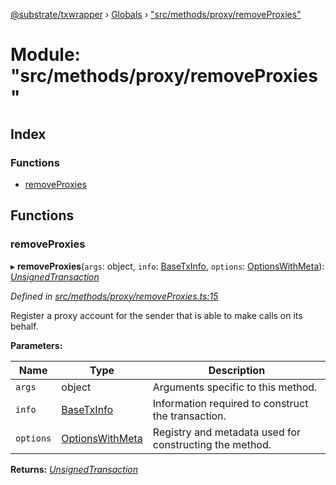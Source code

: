 [@substrate/txwrapper](../README.md) › [Globals](../globals.md) › ["src/methods/proxy/removeProxies"](_src_methods_proxy_removeproxies_.md)

# Module: "src/methods/proxy/removeProxies"

## Index

### Functions

* [removeProxies](_src_methods_proxy_removeproxies_.md#removeproxies)

## Functions

###  removeProxies

▸ **removeProxies**(`args`: object, `info`: [BaseTxInfo](../interfaces/_src_util_types_.basetxinfo.md), `options`: [OptionsWithMeta](../interfaces/_src_util_types_.optionswithmeta.md)): *[UnsignedTransaction](../interfaces/_src_util_types_.unsignedtransaction.md)*

*Defined in [src/methods/proxy/removeProxies.ts:15](https://github.com/paritytech/txwrapper/blob/bcc9b73/src/methods/proxy/removeProxies.ts#L15)*

Register a proxy account for the sender that is able to make calls on its behalf.

**Parameters:**

Name | Type | Description |
------ | ------ | ------ |
`args` | object | Arguments specific to this method. |
`info` | [BaseTxInfo](../interfaces/_src_util_types_.basetxinfo.md) | Information required to construct the transaction. |
`options` | [OptionsWithMeta](../interfaces/_src_util_types_.optionswithmeta.md) | Registry and metadata used for constructing the method.  |

**Returns:** *[UnsignedTransaction](../interfaces/_src_util_types_.unsignedtransaction.md)*
